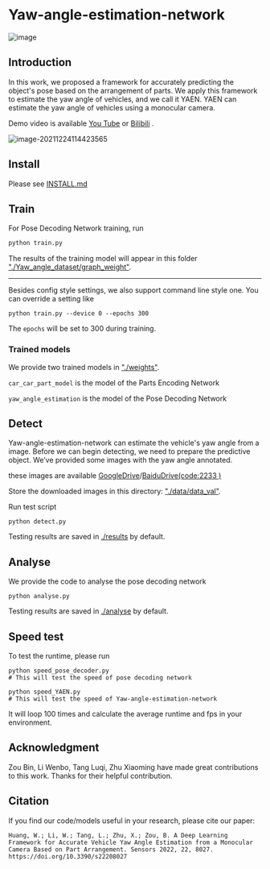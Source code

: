 # Yaw-angle-estimation-network
![image](https://user-images.githubusercontent.com/32425429/147311231-a7fb71f2-2e8c-489d-856a-5a1666f95b2f.png)

## Introduction

 In this work, we proposed a framework for accurately predicting the object's pose based on the arrangement of parts. We apply this framework to estimate the yaw angle of vehicles, and we call it YAEN. YAEN can estimate the yaw angle of vehicles using a monocular camera. 

Demo video is available [You Tube](https://youtu.be/TfCqXiFiCEY) or [Bilibili](https://www.bilibili.com/video/BV1sS4y1M7Aq/)  .  

![image-20211224114423565](https://user-images.githubusercontent.com/32425429/147342836-b5211eb8-c842-4600-b42b-75ff979dcc30.png)
## Install

Please see [INSTALL.md](./INSTALL.md)

## Train

For Pose Decoding Network training, run

```python
python train.py
```

The results of the training model will appear in this folder ["./Yaw_angle_dataset/graph_weight"](./Yaw_angle_dataset/graph_weight).

***

Besides config style settings, we also support command line style one. You can override a setting like

```
python train.py --device 0 --epochs 300
```

The ```epochs``` will be set to 300 during training.

### Trained models

We provide two trained models in  ["./weights"](./weights).

```car_car_part_model``` is the model of the Parts Encoding Network

```yaw_angle_estimation``` is the model of the Pose Decoding Network

## Detect

Yaw-angle-estimation-network can estimate the vehicle's yaw angle from a image. Before we can begin detecting, we need to prepare the predictive object. We’ve provided  some images with the yaw angle annotated.

these images are available   [GoogleDrive](https://drive.google.com/drive/folders/1-noXowdV_pe9VFiJkOhG6brbc8V_LwV2?usp=sharing)/[BaiduDrive(code:2233 )](https://pan.baidu.com/s/1nSSR-jJKwvj-kUT0NJyaMw )

Store the downloaded images in this directory: ["./data/data_val"](./data/data_val).

Run test script

```
python detect.py
```

Testing results are saved in [./results](./results) by default.

## Analyse

We provide the code to analyse the pose decoding network

```
python analyse.py
```

Testing results are saved in [./analyse](./analyse) by default.

## Speed test

To test the runtime, please run

```Shell
python speed_pose_decoder.py
# This will test the speed of pose decoding network

python speed_YAEN.py
# This will test the speed of Yaw-angle-estimation-network
```

It will loop 100 times and calculate the average runtime and fps in your environment.

## Acknowledgment

Zou Bin, Li Wenbo, Tang Luqi, Zhu Xiaoming have made great contributions to this work. Thanks for their helpful contribution.

## Citation
If you find our code/models useful in your research, please cite our paper:

```
Huang, W.; Li, W.; Tang, L.; Zhu, X.; Zou, B. A Deep Learning Framework for Accurate Vehicle Yaw Angle Estimation from a Monocular Camera Based on Part Arrangement. Sensors 2022, 22, 8027. https://doi.org/10.3390/s22208027
```
